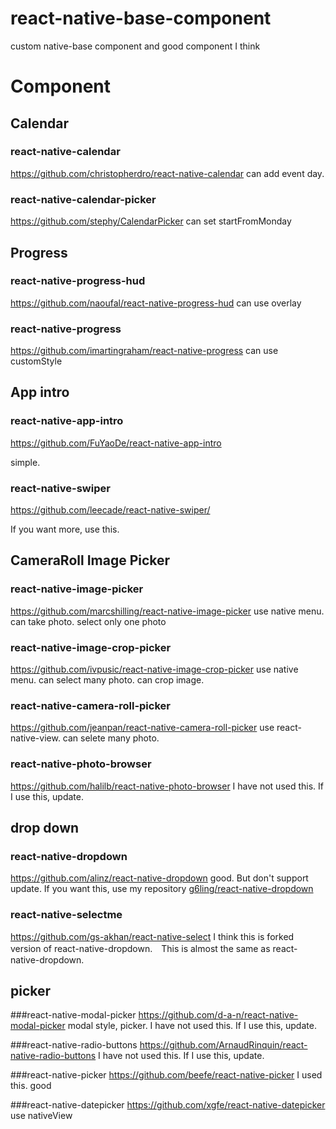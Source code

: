 # react-native-base-component
custom native-base component and good component I think


# Component

## Calendar
### react-native-calendar
https://github.com/christopherdro/react-native-calendar
can add event day.

### react-native-calendar-picker
https://github.com/stephy/CalendarPicker
can set startFromMonday

## Progress
### react-native-progress-hud
https://github.com/naoufal/react-native-progress-hud
can use overlay

### react-native-progress
https://github.com/imartingraham/react-native-progress
can use customStyle

## App intro
### react-native-app-intro
https://github.com/FuYaoDe/react-native-app-intro

simple.

### react-native-swiper
https://github.com/leecade/react-native-swiper/

If you want more, use this.

## CameraRoll Image Picker
### react-native-image-picker
https://github.com/marcshilling/react-native-image-picker
use native menu. can take photo. select only one photo 

### react-native-image-crop-picker
https://github.com/ivpusic/react-native-image-crop-picker
use native menu. can select many photo. can crop image.

### react-native-camera-roll-picker
https://github.com/jeanpan/react-native-camera-roll-picker
use react-native-view. can selete many photo.

### react-native-photo-browser
https://github.com/halilb/react-native-photo-browser
I have not used this. If I use this, update.


## drop down
### react-native-dropdown
https://github.com/alinz/react-native-dropdown
good. But don't support update. If you want this, use my repository
[g6ling/react-native-dropdown](https://github.com/g6ling/react-native-dropdown)

### react-native-selectme
https://github.com/gs-akhan/react-native-select
I think this is forked version of react-native-dropdown.　This is almost the same as react-native-dropdown.

## picker
###react-native-modal-picker
https://github.com/d-a-n/react-native-modal-picker
modal style, picker. I have not used this. If I use this, update.

###react-native-radio-buttons
https://github.com/ArnaudRinquin/react-native-radio-buttons
I have not used this. If I use this, update.

###react-native-picker
https://github.com/beefe/react-native-picker
I used this. good

###react-native-datepicker
https://github.com/xgfe/react-native-datepicker
use nativeView




